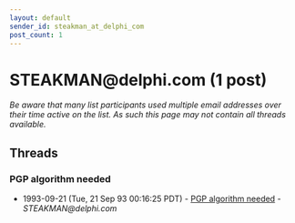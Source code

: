```yaml
---
layout: default
sender_id: steakman_at_delphi_com
post_count: 1
---
```


# STEAKMAN<span>@</span>delphi.com (1 post)

_Be aware that many list participants used multiple email addresses over their time active on the list. As such this page may not contain all threads available._

## Threads

### PGP algorithm needed
+ 1993-09-21 (Tue, 21 Sep 93 00:16:25 PDT) - [PGP algorithm needed](/archive/1993/09/a0e8d6e03cd1ef025a62c2dd5e9f064ff3691910be4ded3b63291a3ae7f8adef) - _STEAKMAN@delphi.com_

